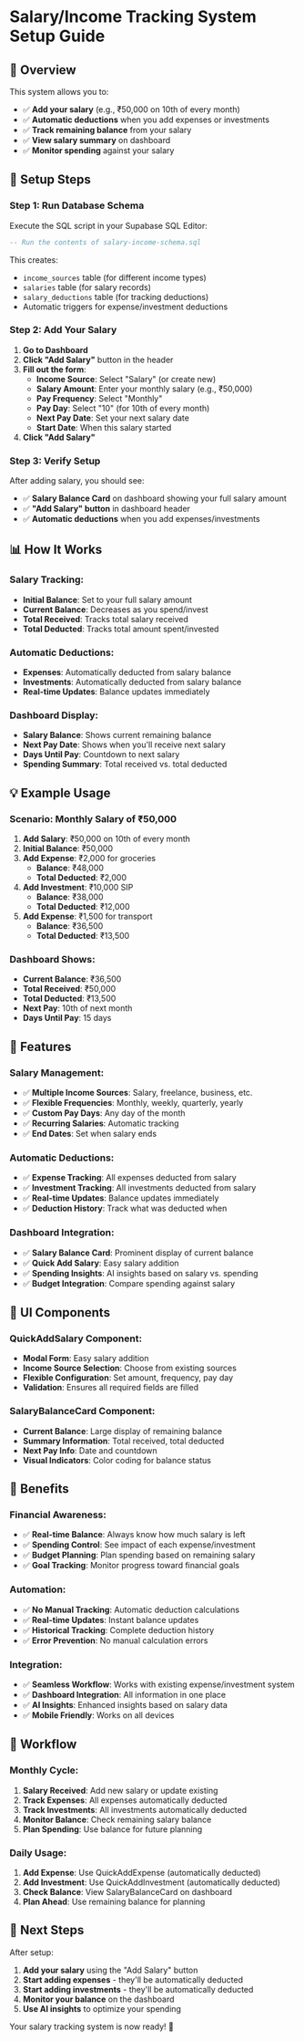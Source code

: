 # Salary/Income Tracking System Setup Guide

## 🎯 **Overview**

This system allows you to:
- ✅ **Add your salary** (e.g., ₹50,000 on 10th of every month)
- ✅ **Automatic deductions** when you add expenses or investments
- ✅ **Track remaining balance** from your salary
- ✅ **View salary summary** on dashboard
- ✅ **Monitor spending** against your salary

## 🚀 **Setup Steps**

### **Step 1: Run Database Schema**

Execute the SQL script in your Supabase SQL Editor:

```sql
-- Run the contents of salary-income-schema.sql
```

This creates:
- `income_sources` table (for different income types)
- `salaries` table (for salary records)
- `salary_deductions` table (for tracking deductions)
- Automatic triggers for expense/investment deductions

### **Step 2: Add Your Salary**

1. **Go to Dashboard**
2. **Click "Add Salary"** button in the header
3. **Fill out the form**:
   - **Income Source**: Select "Salary" (or create new)
   - **Salary Amount**: Enter your monthly salary (e.g., ₹50,000)
   - **Pay Frequency**: Select "Monthly"
   - **Pay Day**: Select "10" (for 10th of every month)
   - **Next Pay Date**: Set your next salary date
   - **Start Date**: When this salary started
4. **Click "Add Salary"**

### **Step 3: Verify Setup**

After adding salary, you should see:
- ✅ **Salary Balance Card** on dashboard showing your full salary amount
- ✅ **"Add Salary" button** in dashboard header
- ✅ **Automatic deductions** when you add expenses/investments

## 📊 **How It Works**

### **Salary Tracking:**
- **Initial Balance**: Set to your full salary amount
- **Current Balance**: Decreases as you spend/invest
- **Total Received**: Tracks total salary received
- **Total Deducted**: Tracks total amount spent/invested

### **Automatic Deductions:**
- **Expenses**: Automatically deducted from salary balance
- **Investments**: Automatically deducted from salary balance
- **Real-time Updates**: Balance updates immediately

### **Dashboard Display:**
- **Salary Balance**: Shows current remaining balance
- **Next Pay Date**: Shows when you'll receive next salary
- **Days Until Pay**: Countdown to next salary
- **Spending Summary**: Total received vs. total deducted

## 💡 **Example Usage**

### **Scenario: Monthly Salary of ₹50,000**

1. **Add Salary**: ₹50,000 on 10th of every month
2. **Initial Balance**: ₹50,000
3. **Add Expense**: ₹2,000 for groceries
   - **Balance**: ₹48,000
   - **Total Deducted**: ₹2,000
4. **Add Investment**: ₹10,000 SIP
   - **Balance**: ₹38,000
   - **Total Deducted**: ₹12,000
5. **Add Expense**: ₹1,500 for transport
   - **Balance**: ₹36,500
   - **Total Deducted**: ₹13,500

### **Dashboard Shows:**
- **Current Balance**: ₹36,500
- **Total Received**: ₹50,000
- **Total Deducted**: ₹13,500
- **Next Pay**: 10th of next month
- **Days Until Pay**: 15 days

## 🔧 **Features**

### **Salary Management:**
- ✅ **Multiple Income Sources**: Salary, freelance, business, etc.
- ✅ **Flexible Frequencies**: Monthly, weekly, quarterly, yearly
- ✅ **Custom Pay Days**: Any day of the month
- ✅ **Recurring Salaries**: Automatic tracking
- ✅ **End Dates**: Set when salary ends

### **Automatic Deductions:**
- ✅ **Expense Tracking**: All expenses deducted from salary
- ✅ **Investment Tracking**: All investments deducted from salary
- ✅ **Real-time Updates**: Balance updates immediately
- ✅ **Deduction History**: Track what was deducted when

### **Dashboard Integration:**
- ✅ **Salary Balance Card**: Prominent display of current balance
- ✅ **Quick Add Salary**: Easy salary addition
- ✅ **Spending Insights**: AI insights based on salary vs. spending
- ✅ **Budget Integration**: Compare spending against salary

## 📱 **UI Components**

### **QuickAddSalary Component:**
- **Modal Form**: Easy salary addition
- **Income Source Selection**: Choose from existing sources
- **Flexible Configuration**: Set amount, frequency, pay day
- **Validation**: Ensures all required fields are filled

### **SalaryBalanceCard Component:**
- **Current Balance**: Large display of remaining balance
- **Summary Information**: Total received, total deducted
- **Next Pay Info**: Date and countdown
- **Visual Indicators**: Color coding for balance status

## 🎯 **Benefits**

### **Financial Awareness:**
- ✅ **Real-time Balance**: Always know how much salary is left
- ✅ **Spending Control**: See impact of each expense/investment
- ✅ **Budget Planning**: Plan spending based on remaining salary
- ✅ **Goal Tracking**: Monitor progress toward financial goals

### **Automation:**
- ✅ **No Manual Tracking**: Automatic deduction calculations
- ✅ **Real-time Updates**: Instant balance updates
- ✅ **Historical Tracking**: Complete deduction history
- ✅ **Error Prevention**: No manual calculation errors

### **Integration:**
- ✅ **Seamless Workflow**: Works with existing expense/investment system
- ✅ **Dashboard Integration**: All information in one place
- ✅ **AI Insights**: Enhanced insights based on salary data
- ✅ **Mobile Friendly**: Works on all devices

## 🔄 **Workflow**

### **Monthly Cycle:**
1. **Salary Received**: Add new salary or update existing
2. **Track Expenses**: All expenses automatically deducted
3. **Track Investments**: All investments automatically deducted
4. **Monitor Balance**: Check remaining salary balance
5. **Plan Spending**: Use balance for future planning

### **Daily Usage:**
1. **Add Expense**: Use QuickAddExpense (automatically deducted)
2. **Add Investment**: Use QuickAddInvestment (automatically deducted)
3. **Check Balance**: View SalaryBalanceCard on dashboard
4. **Plan Ahead**: Use remaining balance for planning

## 🚀 **Next Steps**

After setup:
1. **Add your salary** using the "Add Salary" button
2. **Start adding expenses** - they'll be automatically deducted
3. **Start adding investments** - they'll be automatically deducted
4. **Monitor your balance** on the dashboard
5. **Use AI insights** to optimize your spending

Your salary tracking system is now ready! 🎉
